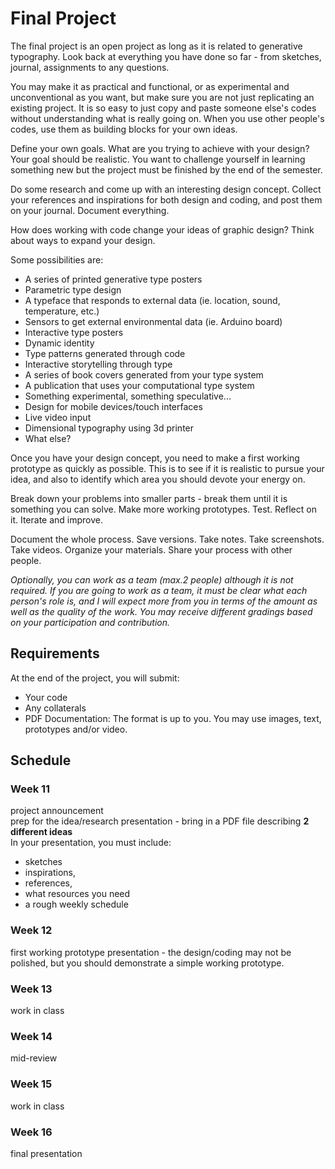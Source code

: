 # Final Project

The final project is an open project as long as it is related to generative typography. Look back at everything you have done so far - from sketches, journal, assignments to any questions.

You may make it as practical and functional, or as experimental and unconventional as you want, but make sure you are not just replicating an existing project. It is so easy to just copy and paste someone else's codes without understanding what is really going on. When you use other people's codes, use them as building blocks for your own ideas.

Define your own goals. What are you trying to achieve with your design? Your goal should be realistic. You want to challenge yourself in learning something new but the project must be finished by the end of the semester.

Do some research and come up with an interesting design concept. Collect your references and inspirations for both design and coding, and post them on your journal. Document everything.

How does working with code change your ideas of graphic design? Think about ways to expand your design. 

Some possibilities are:

- A series of printed generative type posters
- Parametric type design
- A typeface that responds to external data (ie. location, sound, temperature, etc.)
- Sensors to get external environmental data (ie. Arduino board)
- Interactive type posters
- Dynamic identity
- Type patterns generated through code
- Interactive storytelling through type
- A series of book covers generated from your type system
- A publication that uses your computational type system
- Something experimental, something speculative...
- Design for mobile devices/touch interfaces
- Live video input
- Dimensional typography using 3d printer
- What else?

Once you have your design concept, you need to make a first working prototype as quickly as possible. This is to see if it is realistic to pursue your idea, and also to identify which area you should devote your energy on. 

Break down your problems into smaller parts - break them until it is something you can solve. Make more working prototypes. Test. Reflect on it. Iterate and improve. 

Document the whole process. Save versions. Take notes. Take screenshots. Take videos. Organize your materials. Share your process with other people.

_Optionally, you can work as a team (max.2 people) although it is not required. If you are going to work as a team, it must be clear what each person's role is, and I will expect more from you in terms of the amount as well as the quality of the work. You may receive different gradings based on your participation and contribution._

## Requirements

At the end of the project, you will submit:
- Your code
- Any collaterals
- PDF Documentation: The format is up to you. You may use images, text, prototypes and/or video.

## Schedule

### Week 11
project announcement  
prep for the idea/research presentation - bring in a PDF file describing **2 different ideas**  
In your presentation, you must include:
  - sketches
  - inspirations,
  - references,
  - what resources you need
  - a rough weekly schedule

### Week 12
first working prototype presentation - the design/coding may not be polished, but you should demonstrate a simple working prototype.

### Week 13
work in class

### Week 14
mid-review

### Week 15
work in class

### Week 16
final presentation
